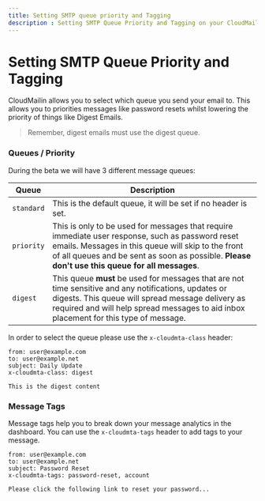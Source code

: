 ```yaml
---
title: Setting SMTP queue priority and Tagging
description : Setting SMTP Queue Priority and Tagging on your CloudMailin Outbound Emails
---
```


# Setting SMTP Queue Priority and Tagging

CloudMailin allows you to select which queue you send your email to. This allows you to priorities messages like password resets whilst lowering the priority of things like Digest Emails.

> Remember, digest emails must use the digest queue.

### Queues / Priority

During the beta we will have 3 different message queues:

| Queue      | Description |
|------------|-------------|
| `standard` | This is the default queue, it will be set if no header is set. |
| `priority` | This is only to be used for messages that require immediate user response, such as password reset emails. Messages in this queue will skip to the front of all queues and be sent as soon  as possible. **Please don't use this queue for all messages**. |
| `digest`   | This queue **must** be used for messages that are not time sensitive and any notifications, updates or digests. This queue will spread message delivery as required and will help spread messages to aid inbox placement for this type of message. |

In order to select the queue please use the `x-cloudmta-class` header:

```
from: user@example.com
to: user@example.net
subject: Daily Update
x-cloudmta-class: digest

This is the digest content
```

### Message Tags

Message tags help you to break down your message analytics in the dashboard. You can use the
`x-cloudmta-tags` header to add tags to your message.

```
from: user@example.com
to: user@example.net
subject: Password Reset
x-cloudmta-tags: password-reset, account

Please click the following link to reset your password...
```
